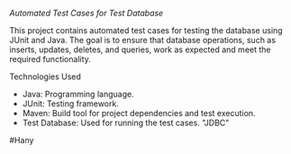 *Automated Test Cases for Test Database*

This project contains automated test cases for testing the database using JUnit and Java.
The goal is to ensure that database operations, such as inserts, updates, deletes, and queries, 
work as expected and meet the required functionality. 

Technologies Used

 - Java: Programming language.
 - JUnit: Testing framework.
 - Maven: Build tool for project dependencies and test execution.
 - Test Database: Used for running the test cases. "JDBC"


#Hany

